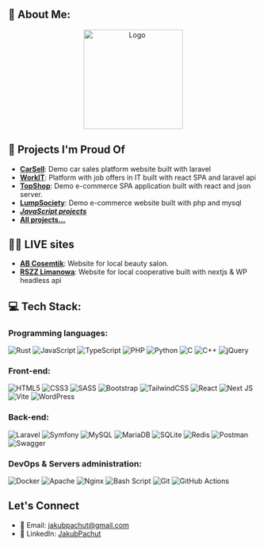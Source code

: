 ## 💫 About Me:

<div align="center">
  <img src="https://media.tenor.com/ihRrSlteNXIAAAAM/php-my-beloved.gif" alt="Logo" width="200"/>
</div>

## 🧩 Projects I'm Proud Of

- [**CarSell**](https://github.com/Szafter12/Car-selling-site-laravel): Demo car sales platform website built with laravel
- [**WorkIT**](https://github.com/Szafter12/WorkIT): Platform with job offers in IT built with react SPA and laravel api 
- [**TopShop**](https://github.com/Szafter12/Top-shop): Demo e-commerce SPA application built with react and json server.
- [**LumpSociety**](https://github.com/Szafter12/LumpSociety): Demo e-commerce website built with php and mysql
- [***JavaScript projects***](https://codepen.io/Jakub-Pachut)
- [**All projects...**](https://github.com/Szafter12?tab=repositories)

## 👨‍💻 LIVE sites 
 
 - [**AB Cosemtik**](https://abcosmetik.pl/):  Website for local beauty salon.
 - [**RSZZ Limanowa**](https://rszzlimanowa.pl): Website for local cooperative built with nextjs & WP headless api

## 💻 Tech Stack:

### Programming languages:

![Rust](https://img.shields.io/badge/rust-%23000000.svg?style=for-the-badge&logo=rust&logoColor=white)
![JavaScript](https://img.shields.io/badge/javascript-%23323330.svg?style=for-the-badge&logo=javascript&logoColor=%23F7DF1E) 
![TypeScript](https://img.shields.io/badge/typescript-%23007ACC.svg?style=for-the-badge&logo=typescript&logoColor=white)
![PHP](https://img.shields.io/badge/php-%23777BB4.svg?style=for-the-badge&logo=php&logoColor=white)
![Python](https://img.shields.io/badge/python-3670A0?style=for-the-badge&logo=python&logoColor=ffdd54)
![C](https://img.shields.io/badge/c-%2300599C.svg?style=for-the-badge&logo=c&logoColor=white) 
![C++](https://img.shields.io/badge/c++-%2300599C.svg?style=for-the-badge&logo=c%2B%2B&logoColor=white) 
![jQuery](https://img.shields.io/badge/jquery-%230769AD.svg?style=for-the-badge&logo=jquery&logoColor=white)

### Front-end: 

![HTML5](https://img.shields.io/badge/html5-%23E34F26.svg?style=for-the-badge&logo=html5&logoColor=white)
![CSS3](https://img.shields.io/badge/css3-%231572B6.svg?style=for-the-badge&logo=css3&logoColor=white)
![SASS](https://img.shields.io/badge/SASS-hotpink.svg?style=for-the-badge&logo=SASS&logoColor=white) 
![Bootstrap](https://img.shields.io/badge/bootstrap-%238511FA.svg?style=for-the-badge&logo=bootstrap&logoColor=white)
![TailwindCSS](https://img.shields.io/badge/tailwindcss-%2338B2AC.svg?style=for-the-badge&logo=tailwind-css&logoColor=white) 
![React](https://img.shields.io/badge/react-%2320232a.svg?style=for-the-badge&logo=react&logoColor=%2361DAFB)
![Next JS](https://img.shields.io/badge/Next-black?style=for-the-badge&logo=next.js&logoColor=white)
![Vite](https://img.shields.io/badge/vite-%23646CFF.svg?style=for-the-badge&logo=vite&logoColor=white)
![WordPress](https://img.shields.io/badge/WordPress-%23117AC9.svg?style=for-the-badge&logo=WordPress&logoColor=white)

### Back-end: 

![Laravel](https://img.shields.io/badge/laravel-%23FF2D20.svg?style=for-the-badge&logo=laravel&logoColor=white) 
![Symfony](https://img.shields.io/badge/symfony-%23000000.svg?style=for-the-badge&logo=symfony&logoColor=white)
![MySQL](https://img.shields.io/badge/mysql-%2300000f.svg?style=for-the-badge&logo=mysql&logoColor=white)
![MariaDB](https://img.shields.io/badge/MariaDB-003545?style=for-the-badge&logo=mariadb&logoColor=white)
![SQLite](https://img.shields.io/badge/sqlite-%2307405e.svg?style=for-the-badge&logo=sqlite&logoColor=white)
![Redis](https://img.shields.io/badge/redis-%23DD0031.svg?style=for-the-badge&logo=redis&logoColor=white)
![Postman](https://img.shields.io/badge/Postman-FF6C37?style=for-the-badge&logo=postman&logoColor=white)
![Swagger](https://img.shields.io/badge/-Swagger-%23Clojure?style=for-the-badge&logo=swagger&logoColor=white)

### DevOps & Servers administration: 

![Docker](https://img.shields.io/badge/docker-%230db7ed.svg?style=for-the-badge&logo=docker&logoColor=white)
![Apache](https://img.shields.io/badge/apache-%23D42029.svg?style=for-the-badge&logo=apache&logoColor=white)
![Nginx](https://img.shields.io/badge/nginx-%23009639.svg?style=for-the-badge&logo=nginx&logoColor=white)
![Bash Script](https://img.shields.io/badge/bash_script-%23121011.svg?style=for-the-badge&logo=gnu-bash&logoColor=white)
![Git](https://img.shields.io/badge/git-%23F05033.svg?style=for-the-badge&logo=git&logoColor=white)
![GitHub Actions](https://img.shields.io/badge/github%20actions-%232671E5.svg?style=for-the-badge&logo=githubactions&logoColor=white) 

## Let's Connect

- 📧 Email: [jakubpachut@gmail.com](mailto:jakubpachut@gmail.com)
- 💼 LinkedIn: [JakubPachut](https://www.linkedin.com/in/jakub-pachut-700ba3323/)
